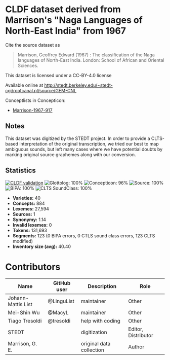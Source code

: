 # CLDF dataset derived from Marrison's "Naga Languages of North-East India" from 1967

Cite the source dataset as

> Marrison, Geoffrey Edward (1967) : The classification of the Naga languages of North-East India. London: School of African and Oriental Sciences.

This dataset is licensed under a CC-BY-4.0 license

Available online at http://stedt.berkeley.edu/~stedt-cgi/rootcanal.pl/source/GEM-CNL


Conceptlists in Concepticon:
- [Marrison-1967-917](https://concepticon.clld.org/contributions/Marrison-1967-917)
## Notes

This dataset was digitized by the STEDT project. In order to provide a CLTS-based interpretation of the original transcription, we tried our best to map ambiguous sounds, but left many cases where we have potential doubts by marking original source graphemes along with our conversion.



## Statistics


[![CLDF validation](https://github.com/lexibank/marrisonnaga/workflows/CLDF-validation/badge.svg)](https://github.com/lexibank/marrisonnaga/actions?query=workflow%3ACLDF-validation)
![Glottolog: 100%](https://img.shields.io/badge/Glottolog-100%25-brightgreen.svg "Glottolog: 100%")
![Concepticon: 96%](https://img.shields.io/badge/Concepticon-96%25-green.svg "Concepticon: 96%")
![Source: 100%](https://img.shields.io/badge/Source-100%25-brightgreen.svg "Source: 100%")
![BIPA: 100%](https://img.shields.io/badge/BIPA-100%25-brightgreen.svg "BIPA: 100%")
![CLTS SoundClass: 100%](https://img.shields.io/badge/CLTS%20SoundClass-100%25-brightgreen.svg "CLTS SoundClass: 100%")

- **Varieties:** 40
- **Concepts:** 884
- **Lexemes:** 27,594
- **Sources:** 1
- **Synonymy:** 1.14
- **Invalid lexemes:** 0
- **Tokens:** 131,693
- **Segments:** 123 (0 BIPA errors, 0 CTLS sound class errors, 123 CLTS modified)
- **Inventory size (avg):** 40.40

# Contributors

Name               | GitHub user | Description | Role
---                | ---         | --- | ---
Johann-Mattis List | @LinguList  | maintainer | Other
Mei-Shin Wu        | @MacyL      | maintainer | Other
Tiago Tresoldi     | @tresoldi   | help with coding | Other
STEDT      |                     | digitization | Editor, Distributor
Marrison, G. E. | | original data collection | Author


